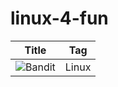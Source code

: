 # linux-4-fun

| Title                                                                | Tag   |
| -------------------------------------------------------------------- | ----- |
| ![Bandit](https://github.com/m14isme/linux-4-fun/tree/master/Bandit) | Linux |
